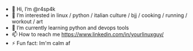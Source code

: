 - 👋 Hi, I’m @r4sp4k
- 👀 I’m interested in linux / python / italian culture / bjj / cooking / running / workout / art
- 🌱 I’m currently learning python and devops tools
- 📫 How to reach me https://www.linkedin.com/in/yourlinuxguy/
- ⚡ Fun fact: Im'm calm af

<!---
r4sp4k/r4sp4k is a ✨ special ✨ repository because its `README.md` (this file) appears on your GitHub profile.
You can click the Preview link to take a look at your changes.
--->
